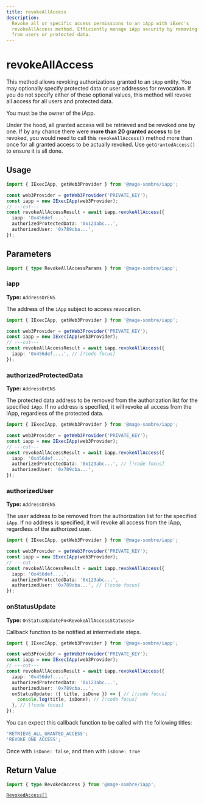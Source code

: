 ```yaml
---
title: revokeAllAccess
description:
  Revoke all or specific access permissions to an iApp with iExec's
  revokeAllAccess method. Efficiently manage iApp security by removing access
  from users or protected data.
---
```


# revokeAllAccess

This method allows revoking authorizations granted to an `iApp` entity. You may
optionally specify protected data or user addresses for revocation. If you do
not specify either of these optional values, this method will revoke all access
for all users and protected data.

You must be the owner of the iApp.

Under the hood, all granted access will be retrieved and be revoked one by one.
If by any chance there were **more than 20 granted access** to be revoked, you
would need to call this `revokeAllAccess()` method more than once for all
granted access to be actually revoked. Use `getGrantedAccess()` to ensure it is
all done.

## Usage

```ts twoslash
import { IExecIApp, getWeb3Provider } from '@mage-sombre/iapp';

const web3Provider = getWeb3Provider('PRIVATE_KEY');
const iapp = new IExecIApp(web3Provider);
// ---cut---
const revokeAllAccessResult = await iapp.revokeAllAccess({
  iapp: '0x456def....',
  authorizedProtectedData: '0x123abc...',
  authorizedUser: '0x789cba...',
});
```

## Parameters

```ts twoslash
import { type RevokeAllAccessParams } from '@mage-sombre/iapp';
```

### iapp <RequiredBadge />

**Type:** `AddressOrENS`

The address of the `iApp` subject to access revocation.

```ts twoslash
import { IExecIApp, getWeb3Provider } from '@mage-sombre/iapp';

const web3Provider = getWeb3Provider('PRIVATE_KEY');
const iapp = new IExecIApp(web3Provider);
// ---cut---
const revokeAllAccessResult = await iapp.revokeAllAccess({
  iapp: '0x456def....', // [!code focus]
});
```

### authorizedProtectedData <OptionalBadge />

**Type:** `AddressOrENS`

The protected data address to be removed from the authorization list for the
specified `iApp`. If no address is specified, it will revoke all access from the
iApp, regardless of the protected data.

```ts twoslash
import { IExecIApp, getWeb3Provider } from '@mage-sombre/iapp';

const web3Provider = getWeb3Provider('PRIVATE_KEY');
const iapp = new IExecIApp(web3Provider);
// ---cut---
const revokeAllAccessResult = await iapp.revokeAllAccess({
  iapp: '0x456def....',
  authorizedProtectedData: '0x123abc...', // [!code focus]
  authorizedUser: '0x789cba...',
});
```

### authorizedUser <OptionalBadge />

**Type:** `AddressOrENS`

The user address to be removed from the authorization list for the specified
`iApp`. If no address is specified, it will revoke all access from the iApp,
regardless of the authorized user.

```ts twoslash
import { IExecIApp, getWeb3Provider } from '@mage-sombre/iapp';

const web3Provider = getWeb3Provider('PRIVATE_KEY');
const iapp = new IExecIApp(web3Provider);
// ---cut---
const revokeAllAccessResult = await iapp.revokeAllAccess({
  iapp: '0x456def....',
  authorizedProtectedData: '0x123abc...',
  authorizedUser: '0x789cba...', // [!code focus]
});
```

### onStatusUpdate <OptionalBadge />

**Type:** `OnStatusUpdateFn<RevokeAllAccessStatuses>`

Callback function to be notified at intermediate steps.

<!-- prettier-ignore-start -->
```ts twoslash
import { IExecIApp, getWeb3Provider } from '@mage-sombre/iapp';

const web3Provider = getWeb3Provider('PRIVATE_KEY');
const iapp = new IExecIApp(web3Provider);
// ---cut---
const revokeAllAccessResult = await iapp.revokeAllAccess({
  iapp: '0x456def....',
  authorizedProtectedData: '0x123abc...',
  authorizedUser: '0x789cba...',
  onStatusUpdate: ({ title, isDone }) => { // [!code focus]
    console.log(title, isDone); // [!code focus]
  }, // [!code focus]
});
```
<!-- prettier-ignore-end -->

You can expect this callback function to be called with the following titles:

```ts
'RETRIEVE_ALL_GRANTED_ACCESS';
'REVOKE_ONE_ACCESS';
```

Once with `isDone: false`, and then with `isDone: true`

## Return Value

```ts twoslash
import { type RevokedAccess } from '@mage-sombre/iapp';
```

[`RevokedAccess[]`](/references/iapp-generator/sdk/types#revokedaccess)

<script setup>
import RequiredBadge from '@/components/RequiredBadge.vue'
import OptionalBadge from '@/components/OptionalBadge.vue'
</script>
